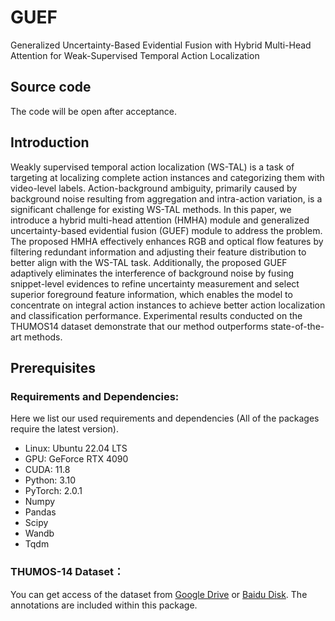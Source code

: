 # GUEF
Generalized Uncertainty-Based Evidential Fusion with Hybrid Multi-Head Attention for Weak-Supervised Temporal Action Localization

## Source code
The code will be open after acceptance.

## Introduction
Weakly supervised temporal action localization (WS-TAL) is a task of targeting at localizing complete action instances and categorizing them with video-level labels. Action-background ambiguity, primarily caused by background noise resulting from aggregation and intra-action variation, is a significant challenge for existing WS-TAL methods. In this paper, we introduce a hybrid multi-head attention (HMHA) module and generalized uncertainty-based evidential fusion (GUEF) module to address the problem. The proposed HMHA effectively enhances RGB and optical flow features by filtering redundant information and adjusting their feature distribution to better align with the WS-TAL task. Additionally, the proposed GUEF adaptively eliminates the interference of background noise by fusing snippet-level evidences to refine uncertainty measurement and select superior foreground feature information, which enables the model to concentrate on integral action instances to achieve better action localization and classification performance. Experimental results conducted on the THUMOS14 dataset demonstrate that our method outperforms state-of-the-art methods.

## Prerequisites
### Requirements and Dependencies:
Here we list our used requirements and dependencies (All of the packages require the latest version).
 - Linux: Ubuntu 22.04 LTS
 - GPU: GeForce RTX 4090
 - CUDA: 11.8
 - Python: 3.10
 - PyTorch: 2.0.1
 - Numpy
 - Pandas
 - Scipy
 - Wandb
 - Tqdm

### THUMOS-14 Dataset：
You can get access of the dataset from [Google Drive](https://drive.google.com/file/d/1SFEsQNLsG8vgBbqx056L9fjA4TzVZQEu/view?usp=sharing) or [Baidu Disk](https://pan.baidu.com/s/1nspCSpzgwh5AHpSBPPibrQ?pwd=2dej). The annotations are included within this package.

